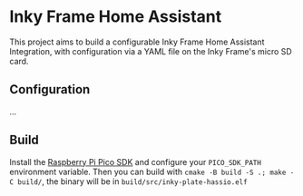 # Inky Frame Home Assistant
This project aims to build a configurable Inky Frame Home Assistant Integration,
with configuration via a YAML file on the Inky Frame's micro SD card.

## Configuration
...

## Build

Install the [Raspberry Pi Pico SDK](https://github.com/raspberrypi/pico-sdk) and configure your `PICO_SDK_PATH` environment variable.
Then you can build with `cmake -B build -S .; make -C build/`, the binary will be in `build/src/inky-plate-hassio.elf`